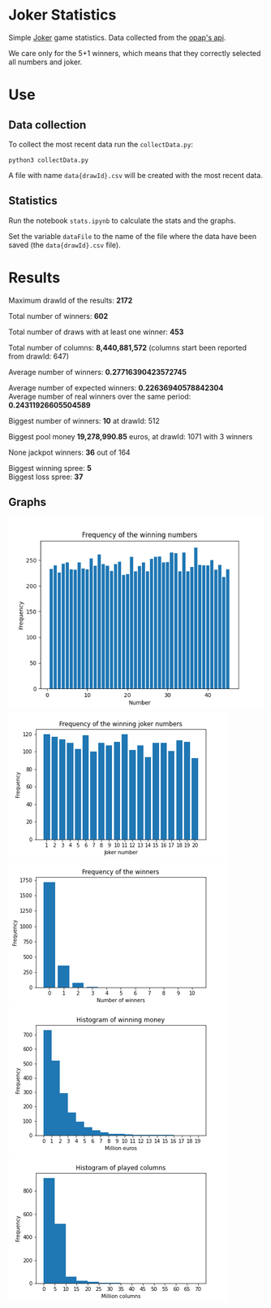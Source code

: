# Joker Statistics
Simple [Joker](https://tzoker.opap.gr/) game statistics. Data collected from the [opap's api](https://www.opap.gr/web-services).

We care only for the 5+1 winners, which means that they correctly selected all numbers and joker.

# Use
## Data collection
To collect the most recent data run the `collectData.py`:
```
python3 collectData.py
```
A file with name `data{drawId}.csv` will be created with the most recent data.

## Statistics
Run the notebook `stats.ipynb` to calculate the stats and the graphs.

Set the variable `dataFile` to the name of the file where the data have been saved (the `data{drawId}.csv` file).

# Results
Maximum drawId of the results: **2172**

Total number of winners: **602**

Total number of draws with at least one winner: **453**

Total number of columns: **8,440,881,572** (columns start been reported from drawId: 647)

Average number of winners: **0.27716390423572745**

Average number of expected winners: **0.22636940578842304**  
Average number of real winners over the same period: **0.24311926605504589**

Biggest number of winners: **10** at drawId: 512

Biggest pool money **19,278,990.85** euros, at drawId: 1071 with 3 winners

None jackpot winners: **36** out of 164

Biggest winning spree: **5**  
Biggest loss spree: **37**

## Graphs
![](images/numbersFrequencyFig.png)
![](images/jokerFrequencyFig.png)
![](images/winnersFrequencyFig.png)
![](images/winningsFig.png)
![](images/columnsFig.png)

